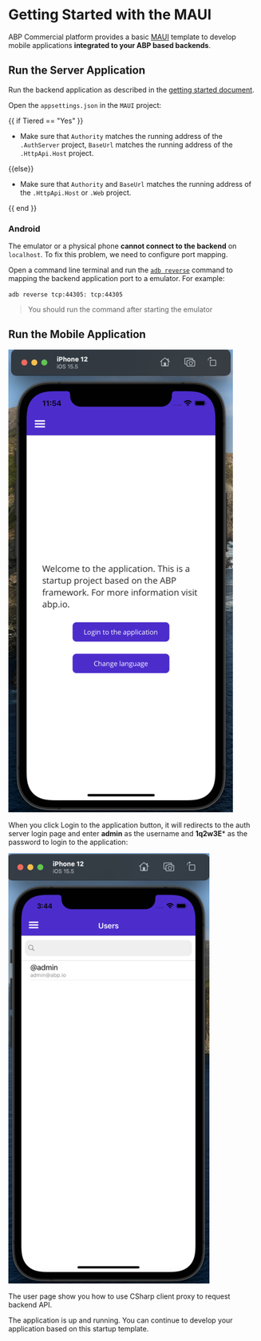 # Getting Started with the MAUI

ABP Commercial platform provides a basic [MAUI](https://docs.microsoft.com/en-us/dotnet/maui/what-is-maui) template to develop mobile applications **integrated to your ABP based backends**.

## Run the Server Application

Run the backend application as described in the [getting started document](getting-started.md).

Open the `appsettings.json` in the `MAUI` project:

{{ if Tiered == "Yes" }}

* Make sure that `Authority` matches the running address of the `.AuthServer` project, `BaseUrl` matches the running address of the `.HttpApi.Host` project.

{{else}}

* Make sure that `Authority` and `BaseUrl` matches the running address of the `.HttpApi.Host` or `.Web` project.

{{ end }}

### Android

The emulator or a physical phone **cannot connect to the backend** on `localhost`. To fix this problem, we need to configure port mapping.

Open a command line terminal and run the [`adb reverse`](https://developer.android.com/studio/command-line/adb#forwardports) command to mapping the backend application port to a emulator. For example:

`adb reverse tcp:44305: tcp:44305`

> You should run the command after starting the emulator

## Run the Mobile Application

![Maui Home Page](images/maui-home-page.png)

When you click Login to the application button, it will redirects to the auth server login page and enter **admin** as the username and **1q2w3E*** as the password to login to the application:

![Maui User Page](images/maui-user-page.png)

The user page show you how to use CSharp client proxy to request backend API.

The application is up and running. You can continue to develop your application based on this startup template.